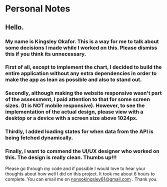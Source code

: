 # Personal Notes

## Hello.

### My name is Kingsley Okafor. This is a way for me to talk about some decisions I made while I worked on this. Please dismiss this if you think its unnecessary.

### First of all, except to implement the chart, I decided to build the entire application without any extra dependencies in order to make the app as lean as possible and also to stand out.

### Secondly, although making the website responsive wasn't part of the assessment, I paid attention to that for some screen sizes. (It is NOT mobile responsive). However, to see the implementation of the actual design, please view with a desktop or a device with a screen size **above 1024px.**

### Thirdly, I added loading states for when data from the API is being fetched dynamically.

### Finally, I want to commend the UI/UX designer who worked on this. The design is really clean. Thumbs up!!!

Please go through my code and if possible I would love to hear your thoughts about how well I did on this project. It took me about 6 hours to complete. You can email me on [nonsokingsley61@gmail.com](mailto:nonsokingsley61@gmail.com) . Thank you.
